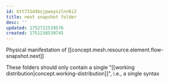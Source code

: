 ```yaml
---
id: btt731d4bsjpwoyszlnn6i2
title: next snapshot folder
desc: ''
updated: 1752722539576
created: 1751238539745
---
```


Physical manifestation of [[concept.mesh.resource.element.flow-snapshot.next]]

These folders should only contain a single "[[working distribution|concept.working-distribution]]", i.e., a single syntax
